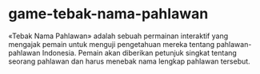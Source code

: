 # game-tebak-nama-pahlawan
«Tebak Nama Pahlawan» adalah sebuah permainan interaktif yang mengajak pemain untuk menguji pengetahuan mereka tentang pahlawan-pahlawan Indonesia. Pemain akan diberikan petunjuk singkat tentang seorang pahlawan dan harus menebak nama lengkap pahlawan tersebut.
